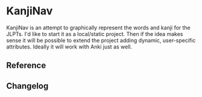 
KanjiNav
=======

KanjiNav is an attempt to graphically represent the words and kanji for the JLPTs.
I'd like to start it as a local/static project. Then if the idea makes sense it will be possible to extend the project adding dynamic, user-specific attributes. Ideally it will work with Anki just as well.


## Reference

## Changelog


